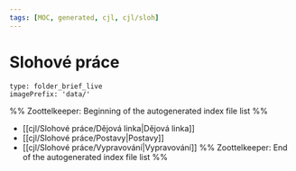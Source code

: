 ```yaml
---
tags: [MOC, generated, cjl, cjl/sloh]
---
```

# Slohové práce
```ccard
type: folder_brief_live
imagePrefix: 'data/'
```
%% Zoottelkeeper: Beginning of the autogenerated index file list  %%
-  [[cjl/Slohové práce/Dějová linka|Dějová linka]]
-  [[cjl/Slohové práce/Postavy|Postavy]]
-  [[cjl/Slohové práce/Vypravování|Vypravování]]
%% Zoottelkeeper: End of the autogenerated index file list  %%
